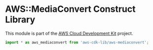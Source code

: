# AWS::MediaConvert Construct Library


This module is part of the [AWS Cloud Development Kit](https://github.com/aws/aws-cdk) project.

```ts nofixture
import * as aws_mediaconvert from 'aws-cdk-lib/aws-mediaconvert';
```
